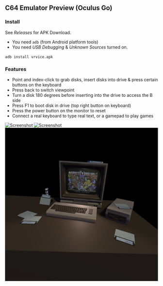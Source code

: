 

## C64 Emulator Preview (Oculus Go)

### Install

See _Releases_ for APK Download.

* You need `adb` (from Android platform tools)
* You need _USB Debugging_ & _Unknown Sources_ turned on.

`adb install vrvice.apk`


### Features

* Point and index-click to grab disks, insert disks into drive & press certain buttons on the keyboard
* Press back to switch viewpoint
* Turn a disk 180 degrees before inserting into the drive to access the B side
* Press F1 to boot disk in drive (top right button on keyboard)
* Press the power button on the monitor to reset
* Connect a real keyboard to type real text, or a gamepad to play games


![Screenshot](/screenshot03.jpg?raw=true "MODDED RELEASE-May 2020")
![Screenshot](/screenshot04.jpg?raw=true "MODDED RELEASE-May 2020")
![Screenshot](/screenshot.jpg?raw=true "ORIGINAL RELEASE-August 2018")


